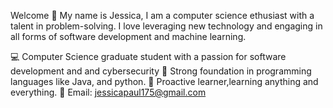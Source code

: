 Welcome 👋
My name is Jessica, I am a computer science ethusiast with a talent in problem-solving. I love leveraging new technology and engaging in all forms of software development and machine learning.

💻 Computer Science graduate student with a passion for software development and and cybersecurity
🚀 Strong foundation in programming languages like Java, and python.
🌟 Proactive learner,learning anything and everything.
📧 Email: jessicapaul175@gmail.com
<!---
Jesscodes123/Jesscodes123 is a ✨ special ✨ repository because its `README.md` (this file) appears on your GitHub profile.
You can click the Preview link to take a look at your changes.
--->
